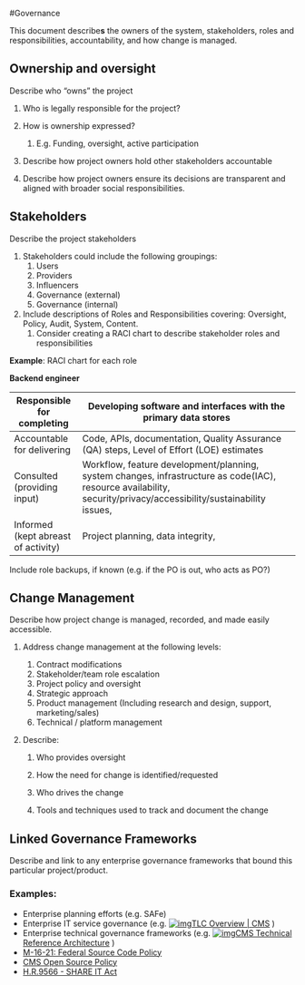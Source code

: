 #Governance

This document describe**s** the owners of the system, stakeholders, roles and responsibilities, accountability, and how change is managed.



## Ownership and oversight

Describe who “owns” the project

1. Who is legally responsible for the project?

2. How is ownership expressed?
   1. E.g. Funding, oversight, active participation

3. Describe how project owners hold other stakeholders accountable 

4. Describe how project owners ensure its decisions are transparent and aligned with broader social responsibilities.

   

## **Stakeholders**

Describe the project stakeholders

1. Stakeholders could include the following groupings:
   1. Users
   2. Providers
   3. Influencers
   4. Governance (external)
   5. Governance (internal) 
2. Include descriptions of Roles and Responsibilities covering: Oversight, Policy, Audit, System, Content.
   1. Consider creating a RACI chart to describe stakeholder roles and responsibilities

**Example**: RACI chart for each role

**Backend engineer**

| Responsible for completing          | Developing software and interfaces with the primary data stores |
| ----------------------------------- | ------------------------------------------------------------ |
| Accountable for delivering          | Code, APIs, documentation, Quality Assurance (QA) steps, Level of Effort (LOE) estimates |
| Consulted (providing input)         | Workflow, feature development/planning, system changes, infrastructure as code(IAC), resource availability, security/privacy/accessibility/sustainability issues, |
| Informed (kept abreast of activity) | Project planning, data integrity,                            |

Include role backups, if known (e.g. if the PO is out, who acts as PO?)




## Change Management

Describe how project change is managed, recorded, and made easily accessible.

1. Address change management at the following levels: 
   1. Contract modifications
   2. Stakeholder/team role escalation
   3. Project policy and oversight
   4. Strategic approach
   5. Product management (Including research and design, support, marketing/sales)
   6. Technical / platform management
   
2. Describe:
   1. Who provides oversight
   
   2. How the need for change is identified/requested
   
   3. Who drives the change
   
   4. Tools and techniques used to track and document the change 
   
      

## **Linked Governance Frameworks**

Describe and link to any enterprise governance frameworks that bound this particular project/product.

### **Examples:**

- Enterprise planning efforts (e.g. SAFe)
- Enterprise IT service governance (e.g. [![img](https://www.cms.gov/sites/default/files/favicon.ico)TLC Overview | CMS](https://www.cms.gov/data-research/cms-information-technology/tlc) )
- Enterprise technical governance frameworks (e.g. [![img](https://www.cms.gov/favicon.ico)CMS Technical Reference Architecture](https://www.cms.gov/tra/Home/Home.htm) )
- [M-16-21: Federal Source Code Policy](https://www.whitehouse.gov/wp-content/uploads/legacy_drupal_files/omb/memoranda/2016/m_16_21.pdf)
- [CMS Open Source Policy](https://github.com/CMSgov/cms-open-source-policy/tree/main)
- [H.R.9566 - SHARE IT Act](https://www.congress.gov/bill/118th-congress/house-bill/9566/text/enr)